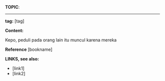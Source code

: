 **TOPIC**: 

---
**tag:** [tag]


**Content:**

Kepo, peduli pada orang lain itu muncul karena mereka 

**Reference**
[bookname]


**LINKS, see also:**
- [link1]
- [link2]